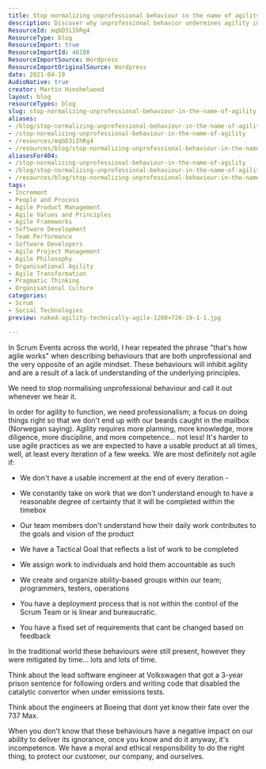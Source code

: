 ```yaml
---
title: Stop normalizing unprofessional behaviour in the name of agility
description: Discover why unprofessional behavior undermines agility in Scrum. Learn to uphold professionalism for true agile success and better team dynamics.
ResourceId: mqbD3iIhRg4
ResourceType: blog
ResourceImport: true
ResourceImportId: 46108
ResourceImportSource: Wordpress
ResourceImportOriginalSource: Wordpress
date: 2021-04-19
AudioNative: true
creator: Martin Hinshelwood
layout: blog
resourceTypes: blog
slug: stop-normalizing-unprofessional-behaviour-in-the-name-of-agility
aliases:
- /blog/stop-normalizing-unprofessional-behaviour-in-the-name-of-agility
- /stop-normalizing-unprofessional-behaviour-in-the-name-of-agility
- /resources/mqbD3iIhRg4
- /resources/blog/stop-normalizing-unprofessional-behaviour-in-the-name-of-agility
aliasesFor404:
- /stop-normalizing-unprofessional-behaviour-in-the-name-of-agility
- /blog/stop-normalizing-unprofessional-behaviour-in-the-name-of-agility
- /resources/blog/stop-normalizing-unprofessional-behaviour-in-the-name-of-agility
tags:
- Increment
- People and Process
- Agile Product Management
- Agile Values and Principles
- Agile Frameworks
- Software Development
- Team Performance
- Software Developers
- Agile Project Management
- Agile Philosophy
- Organisational Agility
- Agile Transformation
- Pragmatic Thinking
- Organisational Culture
categories:
- Scrum
- Social Technologies
preview: naked-agility-technically-agile-1280×720-19-1-1.jpg

---
```

In Scrum Events across the world, I hear repeated the phrase "that's how agile works" when describing behaviours that are both unprofessional and the very opposite of an agile mindset. These behaviours will inhibit agility and are a result of a lack of understanding of the underlying principles.

We need to stop normalising unprofessional behaviour and call it out whenever we hear it.

In order for agility to function, we need professionalism; a focus on doing things right so that we don't end up with our beards caught in the mailbox (Norwegian saying). Agility requires more planning, more knowledge, more diligence, more discipline, and more competence... not less! It's harder to use agile practices as we are expected to have a usable product at all times, well, at least every iteration of a few weeks. We are most definitely not agile if:

- We don't have a usable increment at the end of every iteration -

- We constantly take on work that we don't understand enough to have a reasonable degree of certainty that it will be completed within the timebox

- Our team members don't understand how their daily work contributes to the goals and vision of the product

- We have a Tactical Goal that reflects a list of work to be completed

- We assign work to individuals and hold them accountable as such

- We create and organize ability-based groups within our team; programmers, testers, operations

- You have a deployment process that is not within the control of the Scrum Team or is linear and bureaucratic.

- You have a fixed set of requirements that cant be changed based on feedback

In the traditional world these behaviours were still present, however they were mitigated by time... lots and lots of time.

Think about the lead software engineer at Volkswagen that got a 3-year prison sentence for following orders and writing code that disabled the catalytic convertor when under emissions tests.

Think about the engineers at Boeing that dont yet know their fate over the 737 Max.

When you don't know that these behaviours have a negative impact on our ability to deliver its ignorance, once you know and do it anyway, it's incompetence. We have a moral and ethical responsibility to do the right thing, to protect our customer, our company, and ourselves.
